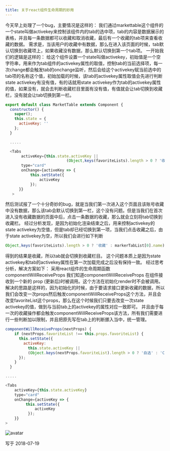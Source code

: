 ```yaml
---
title: 关于react组件生命周期的妙用
---
```


今天早上处理了一个bug，主要情况是这样的：
我们通过markettable这个组件的一个state叫做activekey来控制该组件内的tab的选中项，tab的内容是数据展示的表格，并且每一条数据都可以收藏和取消收藏，最后有一个收藏的tab项来查看收藏的数据。
需求是，当该用户的收藏中有数据，那么在进入该页面的时候，tab默认切换到收藏项上，如果收藏没有数据，那么默认切换到第一个tab项。
一开始我们的逻辑是这样的：
给这个组件设置一个state叫做activekey，初始值是一个空字符串，用来作为tab组件的activekey属性的取值，控制tab的当前选择项，每一次change都会触发tab的onchange监听，然后会给这个activekey赋当前选中的tab项的名称这个值，初始加载的时候，该tab的activekey属性取值会先进行判断state activekey有没有值，有的话就用state activekey作为tab的activekey属性的值，如果没有，就会去判断收藏栏目里面有没有值，有值就会让tab切换到收藏栏，没有就会让tab切换到第一栏。

```javascript
export default class MarketTable extends Component {
  constructor() {
    super();
    this.state = {
      activeKey: ''
    };
  }

  .....

  <Tabs
       activeKey={this.state.activeKey || 
                           (Object,keys(favoriteLists).length > 0 ? '收藏' : markerTabList[0].name)}
       type="card"
       onChange={activeKey => {
           this.setState({
               activeKey
           });
      }}
   >
```

然后测试报了一个十分奇妙的bug，就是当我们第一次进入这个页面且该账号收藏中没有数据，那么该tab会默认切换到第一栏，这个没有问题。但是当我们在首次进入没有收藏数据的页面中后，点击一条数据的收藏，那么就会立刻将tab切换到收藏栏。
经过分析发现，是因为初始化渲染结束之后，用来控制activekey的state activekey为空值，但是tab却已经切换到第一项，当我们点击收藏之后，由于state activekey为空，所以我们会进行如下判断

```javascript
Object,keys(favoriteLists).length > 0 ? '收藏' : markerTabList[0].name)
```

得到的结果是收藏，所以tab就会切换到收藏栏目。
这个问题本质上是因为state activekey和tab的activekey属性在第一次加载完成之后没有保持一致。
经过思考分析，解决方案如下：
采用react组件的生命周期函数componentWillReceiveProps
我们知道componentWillReceiveProps 在组件接收到一个新的 prop (更新后)时被调用。这个方法在初始化render时不会被调用。
解决的思路是这样的，因为初始化的时候，由于要请求接口更新收藏的数据，所以我们会改变一次props然后触发componentWillReceiveProps这个方法，并且会改变favoriteList这个props，那么在这个时候我们只要去改变一次state activekey的值，做到与当前tab上的activekey的属性对应一致即可。
并且由于每一次的收藏操作都会触发componentWillReceiveProps该方法，所有我们需要进行一些判断加以限制，并且把原先写在tab上的判断挪入当中，统一管理。

```javascript
componentWillReceiveProps(nextProps) {
    if (nextProps.favoriteList !== this.props.favoriteList) {
      this.setState({
        activeKey:
          this.state.activeKey ||
          (Object.keys(nextProps.favoriteList).length > 0 ? '自选' : 'CNYT')
      });
    }
  }

.....

<Tabs
    activeKey={this.state.activeKey}
    type="card"
    onChange={activeKey => {
         this.setState({
             activeKey
          });
    }}
>
```

![avatar](https://images2015.cnblogs.com/blog/588767/201612/588767-20161205190022429-1074951616.jpg)

写于 2018-07-19